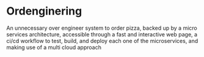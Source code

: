 # Ordenginering

An unnecessary over engineer system to order pizza, backed up by a micro services architecture,
accessible through a fast and interactive web page, a ci/cd workflow to test, build, and deploy
each one of the microservices, and making use of a multi cloud approach
